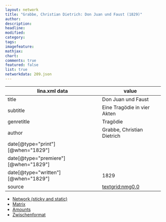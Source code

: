 ```yaml
---
layout: network
title: "Grabbe, Christian Dietrich: Don Juan und Faust (1829)"
author:
description:
headline:
modified:
category:
tags:
imagefeature: 
mathjax: 
chart: 
comments: true
featured: false
list: true
networkdata: 209.json
---
```

lina.xml data  | value
------------- | -------------
title|Don Juan und Faust
subtitle|Eine Tragödie in vier Akten
genretitle|Tragödie
author|Grabbe, Christian Dietrich
date[@type="print"][@when="1829"]|
date[@type="premiere"][@when="1829"]|
date[@type="written"][@when="1829"]|1829
source|[textgrid:nmg0.0](https://textgridlab.org/1.0/tgcrud-public/rest/textgrid:nmg0.0/data)



* [Network (sticky and static)](/network209)
* [Matrix](/matrix209)
* [Amounts](/amount209)
* [Zwischenformat](/lina209 )
